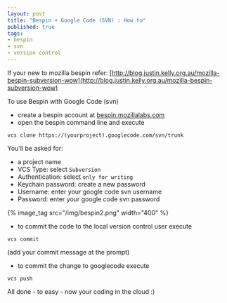```yaml
---
layout: post
title: "Bespin + Google Code (SVN) : How to"
published: true
tags: 
- bespin
- svn
- version control
---
```

If your new to mozilla bespin refer: [http://blog.justin.kelly.org.au/mozilla-bespin-subversion-wow](http://blog.justin.kelly.org.au/mozilla-bespin-subversion-wow)

To use Bespin with Google Code (svn)

* create a bespin account at [bespin.mozillalabs.com](http://bespin.mozillalabs.com)
* open the bespin command line and execute

``` shell
vcs clone https://(yourproject).googlecode.com/svn/trunk
```
You'll be asked for:

* a project name
* VCS Type: select `Subversion`
* Authentication: select `only for writing`
* Keychain password: create a new password
* Username: enter your google code svn username
* Password: enter your google code svn password

{% image_tag src="/img/bespin2.png" width="400" %}

* to commit the code to the local version control user execute

``` shell
vcs commit
```

(add your commit message at the prompt)

* to commit the change to googlecode execute

``` shell
vcs push
```

All done - to easy - now your coding in the cloud :)
